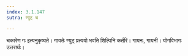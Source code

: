 ```yaml
---
index: 3.1.147
sutra: ण्युट् च

---
```

चकारेण गः इत्यनुकृष्यते। गायतेः ण्युट् प्रत्ययो भवति शिल्पिनि कर्तरि। गायनः, गायनी। योगविभागः उत्तरार्थः।
